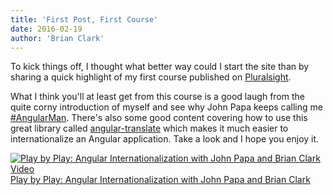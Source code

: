 ```yaml
---
title: 'First Post, First Course'
date: 2016-02-19
author: 'Brian Clark'
---
```


To kick things off, I thought what better way could I start the site than by sharing a quick highlight of my first course published on [Pluralsight](https://app.pluralsight.com).

What I think you'll at least get from this course is a good laugh from the quite corny introduction of myself and see why John Papa keeps calling me [#AngularMan](https://twitter.com/John_Papa/status/652627547377811456). There's also some good content covering how to use this great library called [angular-translate](https://angular-translate.github.io/) which makes it much easier to internationalize an Angular application. Take a look and I hope you enjoy it.

<a href="http://jpapa.me/pbpngi18n">
    <img src="/assets/blog/pbp-angular-i18n.png" alt="Play by Play: Angular Internationalization with John Papa and Brian Clark Video">
</a>
<a href="http://jpapa.me/pbpngi18n" class="caption">
    Play by Play: Angular Internationalization with John Papa and Brian Clark
</a>
